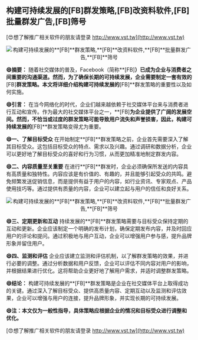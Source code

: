 ## **构建可持续发展的**[FB]**群发策略,**[FB]**改资料软件,**[FB]**批量群发广告,**[FB]**筛号**

[😍想了解推广相关软件的朋友请登录 http://www.vst.tw](http://www.vst.tw)

 <center><img src="https://vst.tw/MP4/tuiguang/png/5.png" alt="构建可持续发展的**[FB]**群发策略,**[FB]**改资料软件,**[FB]**批量群发广告,**[FB]**筛号"></center>

**😄摘要：**
随着社交媒体的普及，Facebook（简称**[FB]**）已成为企业与消费者之间重要的沟通渠道。然而，为了确保长期的可持续发展，企业需要制定一套有效的**[FB]**群发策略。本文将详细介绍构建可持续发展的**[FB]**群发策略的重要性以及如何实施。

**😄引言：**
在当今网络化的时代，企业们越来越依赖于社交媒体平台来与消费者进行互动和宣传。作为最大的社交媒体平台之一，**[FB]**为企业提供了广阔的发展空间。然而，不恰当或过度的群发策略可能导致用户流失和声誉损害，因此，构建可持续发展的**[FB]**群发策略变得尤为重要。

**😄一、了解目标受众**
在开始制定**[FB]**群发策略之前，企业首先需要深入了解其目标受众。这包括目标受众的特点、需求以及兴趣。通过调研和数据分析，企业可以更好地了解目标受众的喜好和行为习惯，从而更加精准地制定群发内容。

**😄二、内容质量至关重要**
在进行**[FB]**群发时，企业必须确保所发送的内容具有高质量和独特性。内容应该是有价值的、有趣的，并且能够引起受众的共鸣。避免频繁发送促销信息，而是提供有益于用户的内容，如行业资讯、专家观点、产品使用技巧等。通过提供有质量的内容，企业可以建立起与用户的信任和良好关系。

 <center><img src="https://vst.tw/MP4/tuiguang/png/1.png" alt="构建可持续发展的**[FB]**群发策略,**[FB]**改资料软件,**[FB]**批量群发广告,**[FB]**筛号"></center>

**😄三、定期更新和互动**
持续发展的**[FB]**群发策略需要与目标受众保持定期的互动和更新。企业应该制定一个明确的发布计划，确保定期发布内容，并及时回应用户的评论和提问。通过积极地与用户互动，企业可以增强用户参与感，提升品牌形象并留住用户。

**😄四、监测和评估**
企业应该建立监测和评估机制，以了解群发策略的效果，并进行必要的调整。通过分析数据和用户反馈，企业可以评估不同内容对用户的影响，并根据结果进行优化。这将帮助企业更好地了解用户需求，并适时调整群发策略。

**😄结论：**
构建可持续发展的**[FB]**群发策略是企业在社交媒体平台上取得成功的关键。通过深入了解目标受众、提供高质量内容、定期互动以及监测和评估效果，企业可以增强与用户的连接，提升品牌形象，并实现长期的可持续发展。

**😄注：本文仅为一般性指导，具体策略应根据企业的情况和目标受众进行调整和优化。**

[😍想了解推广相关软件的朋友请登录 http://www.vst.tw](http://www.vst.tw)



